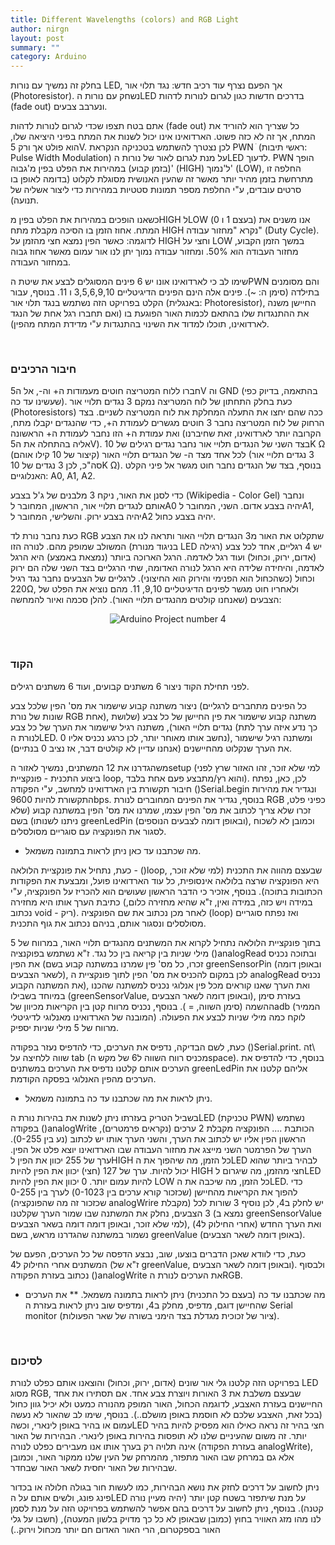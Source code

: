 ```yaml
---
title: Different Wavelengths (colors) and RGB Light
author: nirgn
layout: post
summary: ""
category: Arduino
---
```

בחלק זה נמשיך עם נורות LED, אך הפעם נצרף עוד רכיב חדש: נגד תלוי אור (Photoresistor). נשחק עם נורות הLED בדרכים חדשות כגון לגרום לנורות לדהות (fade out) ונערבב צבעים.

<!--more-->

אתם בטח תצפו שכדי לגרום  לנורות לדהות (fade out) כל שצריך הוא להוריד את המתח, אך זה לא כזה פשוט. הארדואינו אינו יכול לשנות את המתח בפיני היציאה שלו, הוא פולט אך ורק 5V. לכן נצטרך להשתמש בטכניקה הנקראת PWN ׁ (ראשי תיבות: Pulse Width Modulation) על מנת לגרום לאור של נורות הLED לדעוך.
PWN הופך (בזמן קבוע) במהירות את הפלט בפין מ'גבוה' (HIGH) ל'נמוך' (LOW), החלפה זו מתרחשת בזמן מהיר יותר מאשר זה שהעין האנושית מסוגלת לקלוט (בדומה לאופן בו סרטים עובדים, ע"י החלפת מספר תמונות סטטיות במהירות כדי ליצור אשליה של תנועה).

כשאנו הופכים במהירות את הפלט בפין מHIGH לLOW (בעצם 1 ו 0) אנו משנים את המתח. אחוז הזמן בו הסיכה מקבלת מתח HIGH נקרא "מחזור עבודה" (Duty Cycle). לדוגמה: כאשר הפין נמצא חצי מהזמן על HIGH וחצי על LOW במשך הזמן הקבוע, מחזור העבודה הוא 50%. ומחזור עבודה נמוך יתן לנו אור עמום מאשר אחוז גבוה במחזור העבודה.

שימו לב כי לארדואינו אונו יש 6 פינים המסוגלים לבצע את שיטת הPWN והם מסומנים בתילדה (סימן ה: ~). פינים אלה הינם הפינים הדיגיטליים 3,5,6,9,10 ו 11. בנוסף, עבור הקלט בפרויקט הזה נשתמש בנגד תלוי אור (באנגלית: Photoresistor), החיישן משנה את ההתנגדות שלו בהתאם לכמות האור הפוגעת בו (ואם תחברו רגל אחת של הנגד לארדואינו, תוכלו למדוד את השינוי בהתנגדות ע"י מדידת המתח מהפין).

&nbsp;

### חיבור הרכיבים

חברו ללוח המטריצה חוטים מעמודות ה+ וה-, אל ה5V וה GND (בהתאמה, בדיוק כפי שעשינו עד כה). כעת בחלק התחתון של לוח המטריצה נמקם 3 נגדים תלויי אור (Photoresistors) ככה שהם יחצו את התעלה המחלקת את לוח המטריצה לשניים. בצד הרחוק של לוח המטריצה נחבר 3 חוטים מגשרים לעמודת ה+, כדי שהנגדים יקבלו מתח, ואת עמודת ה+ הזו נחבר לעמודת ה+ הראשונה (הקרובה יותר לארדואינו, זאת שחיברנו אליה בהתחלה את ה5V). בצד השני של הנגדים תלויי אור נחבר נגדים רגילים של 10K Ω (קיצור של 10 קילו אוהם) לכל אחד מצד ה- של הנגדים תלויי האור (3 נגדים תלויי אור סה"כ, לכן 3 נגדים של 10K Ω). בנוסף, בצד של הנגדים נחבר חוט מגשר אל פיני הקלט האנלוגיים: A0, A1, A2.

כדי לסנן את האור, ניקח 3 מלבנים של ג'ל בצבע (Wikipedia - Color Gel) ונחבר אותם לנגדים תלויי אור, הראשון, המחובר לA0 יהיה בצבע אדום. השני, המחובר לA1, יהיה בצבע ירוק. והשלישי, המחובר לA2 יהיה בצבע כחול.

כעת נחבר נורת לד RGB שתקלוט את האור מ3 הנגדים תלויי האור ותראה לנו את הצבע המשולב שמופק מהם. לנורה הזו (בניגוד מנורת LED רגילה) יש 4 רגליים, אחד לכל צבע (אדום, ירוק, וכחול) ועוד רגל לאדמה. הרגל הארוכה ביותר (נמצאת באמצע) היא הרגל לאדמה, והיחידה שלידה היא הרגל לנורה האדומה, שתי הרגליים בצד השני שלה הם ירוק וכחול (כשהכחול הוא הפנימי והירוק הוא החיצוני). לרגליים של הצבעים נחבר נגד רגיל 220Ω, ולאחריו חוט מגשר לפינים הדיגיטליים 9,10, 11. מהם נוציא את הפלט של הצבעים (שאנחנו קולטים מהנגדים תלויי האור).
להלן סכמה ואיור להמחשה:

<div style="text-align: center;">
  <img src="/images/posts/arduino-4/Arduino_Project_num4.png" alt="Arduino Project number 4">
</div>

&nbsp;

### הקוד

לפני תחילת הקוד ניצור 6 משתנים קבועים, ועוד 6 משתנים רגילים.

ניצור משתנה קבוע שישמור את מס' הפין שלכל צבע (כל הפינים מתחברים לרגליים שונות של נורת RGB אחת), משתנה קבוע שישמור את פין החיישן של כל צבע (שלושת נגדים תלויי האור), משתנה רגיל שישמור את הערך של כל צבע (כך נדע איזה ערך לתת לנורת הLED. נחשב אותו מאוחר יותר, לכן כרגע נכניס אליו 0), ומשתנה רגיל שישמור את הערך שנקלוט מהחיישנים (אנחנו עדיין לא קולטים דבר, אז נציב 0 בנתיים).

משהגדרנו את 12 המשתנים, נמשיך לאזור הsetup (למי שלא זוכר, זהו האזור שרץ לפני ביצוע התכנית - פונקציית loop, והוא רץ/מתבצע פעם אחת בלבד). לכן, כאן, נפתח חיבור תקשורת בין הארדואינו למחשב, ע"י הפקודה ()Serial.begin ונגדיר את מהירות התקשורת להיות 9600bps. בנוסף, נגדיר את הפינים המחוברים לנורת RGB כפיני פלט, זכרו שלא צריך לכתוב את מס' הפין עצמו, שמרנו את מס' הפין במשתנה קבוע (שלא ניתנו לשנותו) בשם greenLedPin (ובאופן דומה לצבעים הנוספים), וכמובן לא לשכוח לסגור את הפונקציה עם סוגריים מסולסלים.
* מה שכתבנו עד כאן ניתן לראות בתמונה משמאל.


כעת, נתחיל את פונקציית הלולאה - ()loop, שבעצם מהווה את התכנית (למי שלא זוכר, היא הפונקציה שרצה בלולאה אינסופית, כל עוד הארדואינו פועל, ומבצעת את הפקודות הכתובות בתוכה). בנוסף, אזכיר כי הדבר הראשון שעושים הוא להכריז על הפונקציה, ע"י כתיבת הערך אותו היא מחזירה (במידה ויש כזה, במידה ואין, ז"א שהיא מחזירה כלום, נכתוב void  - ריק). לאחר מכן נכתוב את שם הפונקציה (loop) ואז נפתח סוגריים מסולסלים ונסגור אותם, בניהם נכתוב את גוף התכנית.


בתוך פונקציית הלולאה נתחיל לקרוא את המשתנים מהנגדים תלויי האור, במרווח של 5 מילי שניות בין קריאה בין כל נגד. ז"א נשתמש בפוקנציה ()analogRead ובתוכה נכניס את הפין (זכרו, כל מס' פין שמרנו במשתנה קבוע בשם greenSensorPin (ובאופן דומה לשאר הצבעים), לכן במקום להכניס את מס' הפין לתוך פונקציית ה analogRead נכניס את המשתנה הקבוע), ואת הערך שאנו קוראים מכל פין אנלוגי נכניס למשתנה שהכנו במיוחד בשבילו (greenSensorValue, ובאופן דומה לשאר הצבעים), בעזרת סימן ההשמה (סימן השווה, = ). בנוסף, נכניס מרווח קטן בין הקריאות מכיוון שלadb (הממיר המובנה של הארדואינו מאנלוגי לדיגיטלי) לוקח כמה מילי שניות לבצע את הפעולה. מרווח של 5 מילי שניות יספיק.

כעת, לשם הבדיקה, נדפיס את הערכים, כדי להדפיס נעזר בפקודה ()Serial.print. הt\ שווה ללחיצה על tab (מכניס רווח השווה ל6 של מקש הspace). בנוסף, כדי להדפיס את הערכים אותם קלטנו נדפיס את הערכים במשתנים greenLedPin אליהם קלטנו את הערכים מהפין האנלוגי בפסקה הקודמת.
* ניתן לראות את מה שכתבנו עד כה בתמונה משמאל.

בשביל הטריק בעזרתו ניתן לשנות את בהירות נורת הLED (טכניקת PWN) נשתמש בפקודה ()analogWrite הכותבת .... הפונקציה מקבלת 2 ערכים (נקראים פרמטרים), הראשון הפין אליו יש לכתוב את הערך, והשני הערך אותו יש לכתוב (נע בין 0-255). הערך של הפרמטר השני מייצג את מחזור העבודה שבו הארדואינו יוצא פלט אל הפין. ערך של 255 יכוון את הפין לHIGH כל הזמן, מה שיהפוך את הLED לבהיר ביותר שהוא יכול להיות. ערך של 127 (חצי) יכוון את הפין להיות HIGH חצי מהזמן, מה שיגרום לLED להיות עמום יותר. 0 יכוון את הפין להיות LOW כל הזמן, מה שיכבה את הLED.
כדי להפוך את הקריאות מהחיישן (שכזכור קורא ערכים בין 0-1023) לערך בין 0-255 (שכזכור זה מה שהפונקציה analogWrire מקבלת) יש לחלק ב4, לכן נוסיף 3 שורות לכל 3 הצבעים, נחלק את המשתנה שבו שמור הערך שקלטנו (נמצא ב greenSensorValue למי שלא זוכר, ובאופן דומה דומה בשאר הצבעים), ואת הערך החדש (אחרי החילוק ל4) נשמור במשתנה שהגדרנו מראש, בשם greenValue (באופן דומה לשאר הצבעים).

כעת, כדי לוודא שאכן הדברים בוצעו, שוב, נבצע הדפסה של כל הערכים, הפעם של המשתנים אחרי החילוק ל4 (ז"א של greenValue, ובאופן דומה לשאר הצבעים). ולבסוף נכתוב בעזרת הפקודה ()analogWrite את הערכים לנורת הRGB.
* מה שכתבנו עד כה (בעצם כל התכנית) ניתן לראות בתמונה משמאל.
** את הערכים שהחיישן דוגם, מדפיס, מחלק ב4, ומדפיס שוב ניתן לראות בעזרת ה Serial monitor (ציור של זכוכית מגדלת בצד הימני בשורה של שאר הפעולות).

&nbsp;

### לסיכום

בפרויקט הזה קלטנו גלי אור שונים (אדום, ירוק, וכחול) והוצאנו אותם כפלט לנורת LED מסוג RGB, שבעצם משלבת את 3 האורות ויוצרת צבע אחד. אם תסתירו את אחד החיישנים בעזרת האצבע, לדוגמה הכחול, האור המופק מהנורה כמעט ולא יכיל גוון כחול (בכל זאת, האצבע שלכם לא חוסמת באופן מושלם..). בנוסף, שימו לב שהאור לא נעשה עמום או בהיר באופן לינארי, וכשהLED חצי בהיר זה נראה כאילו הוא מפסיק להיות בהיר יותר. זה משום שהעיניים שלנו לא תופסות בהירות באופן לינארי. הבהירות של האור אינה תלויה רק בערך אותו אנו מעבירים כפלט לנורה (בעזרת הפקודה analogWrite), אלא גם במרחק שבו האור מתפזר, מהמרחק של העין שלנו ממקור האור, וכמובן שבהירות של האור יחסית לשאר האור שבחדר.

ניתן לחשוב על דרכים לחזק את נושא הבהירות, כמו לעשות חור בגולה חלולה או בכדור פינג פונג, ולשים אותם על הLED על מנת שיתפזר בשטח קטן יותר (יהיה מעיין נורה קטנה). בנוסף, ניתן לחשוב על דרכים בהם אפשר להשתמש בפרויקט הזה על מנת לסמן לנו מהו מזג האוויר בחוץ (כמובן שבאופן לא כל כך מדויק בלשון המעטה), (חשבו על גלי האור בספקטרום, הרי האור האדום חם יותר מכחול וירוק..)
